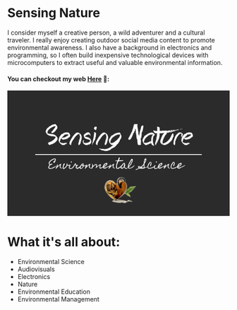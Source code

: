 # Sensing Nature
I consider myself a creative person, a wild adventurer and a cultural traveler. I really enjoy creating outdoor social media content to promote environmental awareness. I also have a background in electronics and programming, so I often build inexpensive technological devices with microcomputers to extract useful and valuable environmental information.

#### You can checkout my web [**Here**](https://sensing-nature.github.io) 🌄:

![Sensing-Nature](assets/images/meta.png)

# What it's all about:
* Environmental Science
* Audiovisuals
* Electronics
* Nature
* Environmental Education
* Environmental Management
